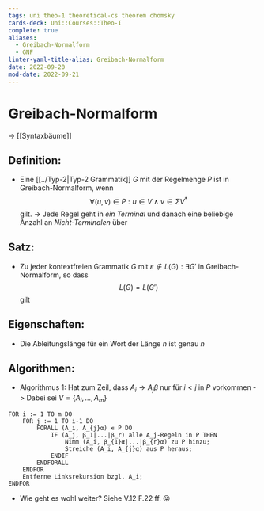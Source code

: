 ```yaml
---
tags: uni theo-1 theoretical-cs theorem chomsky
cards-deck: Uni::Courses::Theo-I
complete: true
aliases:
  - Greibach-Normalform
  - GNF
linter-yaml-title-alias: Greibach-Normalform
date: 2022-09-20
mod-date: 2022-09-21
---
```


# Greibach-Normalform
-> [[Syntaxbäume]]

## Definition:
- Eine [[../Typ-2|Typ-2 Grammatik]] $G$ mit der Regelmenge $P$ ist in Greibach-Normalform, wenn $$\forall(u,v)\in P:u\in V\wedge v\in\Sigma V^*$$ gilt.
	-> Jede Regel geht in *ein Terminal* und danach eine beliebige Anzahl an *Nicht-Terminalen* über

## Satz:
- Zu jeder kontextfreien Grammatik $G$ mit $\varepsilon\notin L(G):\exists G'$ in Greibach-Normalform, so dass $$L(G)=L(G')$$ gilt

## Eigenschaften:
- Die Ableitungslänge für ein Wort der Länge $n$ ist genau $n$

## Algorithmen:
- Algorithmus 1: Hat zum Zeil, dass $A_i\rightarrow A_j\beta$ nur für $i<j$ in $P$ vorkommen
	-> Dabei sei $V=\{A_i,\dots,A_m\}$
```
FOR i := 1 TO m DO
	FOR j := 1 TO i-1 DO
		FORALL (A_i, A_{j}α) ∊ P DO
			IF (A_j, β_1|...|β_r) alle A_j-Regeln in P THEN
				Nimm (A_i, β_{1}α|...|β_{r}α) zu P hinzu;
				Streiche (A_i, A_{j}α) aus P heraus;
			ENDIF
		ENDFORALL
	ENDFOR
	Entferne Linksrekursion bzgl. A_i;
ENDFOR
```
- Wie geht es wohl weiter? Siehe V.12 F.22 ff. 😜

